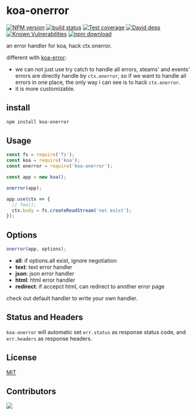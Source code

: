 koa-onerror
=================

[![NPM version][npm-image]][npm-url]
[![build status][travis-image]][travis-url]
[![Test coverage][codecov-image]][codecov-url]
[![David deps][david-image]][david-url]
[![Known Vulnerabilities][snyk-image]][snyk-url]
[![npm download][download-image]][download-url]

[npm-image]: https://img.shields.io/npm/v/koa-onerror.svg?style=flat
[npm-url]: https://npmjs.org/package/koa-onerror
[travis-image]: https://img.shields.io/travis/koajs/onerror.svg?style=flat
[travis-url]: https://travis-ci.org/koajs/onerror
[codecov-image]: https://codecov.io/gh/koajs/onerror/branch/master/graph/badge.svg
[codecov-url]: https://codecov.io/gh/koajs/onerror
[david-image]: https://img.shields.io/david/koajs/onerror.svg?style=flat
[david-url]: https://david-dm.org/koajs/onerror
[snyk-image]: https://snyk.io/test/npm/koa-onerror/badge.svg?style=flat-square
[snyk-url]: https://snyk.io/test/npm/koa-onerror
[download-image]: https://img.shields.io/npm/dm/koa-onerror.svg?style=flat-square
[download-url]: https://npmjs.org/package/koa-onerror

an error handler for koa, hack ctx.onerror.

different with [koa-error](https://github.com/koajs/error):
- we can not just use try catch to handle all errors, steams' and events'
errors are directly handle by `ctx.onerror`, so if we want to handle all
errors in one place, the only way i can see is to hack `ctx.onerror`.
- it is more customizable.

## install

```bash
npm install koa-onerror
```

## Usage

```js
const fs = require('fs');
const koa = require('koa');
const onerror = require('koa-onerror');

const app = new koa();

onerror(app);

app.use(ctx => {
  // foo();
  ctx.body = fs.createReadStream('not exist');
});
```

## Options

```js
onerror(app, options);
```

* **all**: if options.all exist, ignore negotiation
* **text**: text error handler
* **json**: json error handler
* **html**: html error handler
* **redirect**: if accepct html, can redirect to another error page

check out default handler to write your own handler.

## Status and Headers

`koa-onerror` will automatic set `err.status` as response status code, and `err.headers` as response headers.

## License

[MIT](LICENSE)

## Contributors

[![](https://ergatejs.implements.io/badges/contributors/koajs/onerror.svg?size=96)](https://github.com/koajs/onerror/graphs/contributors)
